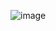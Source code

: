 ![image](https://user-images.githubusercontent.com/125996317/222529618-41df2678-ee74-4a8c-b90b-4a01c725d0b5.png)


